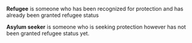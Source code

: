  **Refugee** is someone who has been recognized for protection and has already been granted refugee status

**Asylum seeker** is someone who is seeking protection however has not been granted refugee status yet.